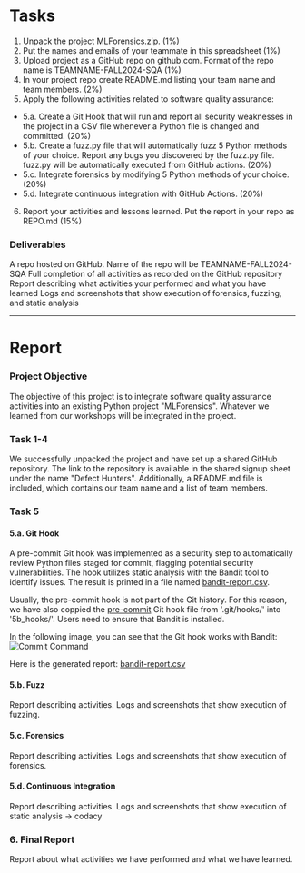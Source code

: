 # Tasks
1. Unpack the project MLForensics.zip. (1%)
2. Put the names and emails of your teammate in this spreadsheet (1%)
3. Upload project as a GitHub repo on github.com. Format of the repo name is TEAMNAME-FALL2024-SQA (1%)
4. In your project repo create README.md listing your team name and team members. (2%)
5. Apply the following activities related to software quality assurance:
- 5.a. Create a Git Hook that will run and report all security weaknesses in the project in a CSV file whenever a Python file is changed and committed. (20%)
- 5.b. Create a fuzz.py file that will automatically fuzz 5 Python methods of your choice. Report any bugs you discovered by the fuzz.py file. fuzz.py will be automatically executed from GitHub actions. (20%)
- 5.c. Integrate forensics by modifying 5 Python methods of your choice. (20%)
- 5.d. Integrate continuous integration with GitHub Actions. (20%)
6. Report your activities and lessons learned. Put the report in your repo as REPO.md (15%)

### Deliverables
A repo hosted on GitHub. Name of the repo will be TEAMNAME-FALL2024-SQA
Full completion of all activities as recorded on the GitHub repository
Report describing what activities your performed and what you have learned
Logs and screenshots that show execution of forensics, fuzzing, and static analysis

----

# Report
### Project Objective
The objective of this project is to integrate software quality assurance activities into an existing Python project "MLForensics". Whatever we learned from our workshops will be integrated in the project.

### Task 1-4
We successfully unpacked the project and have set up a shared GitHub repository. The link to the repository is available in the shared signup sheet under the name "Defect Hunters". Additionally, a README.md file is included, which contains our team name and a list of team members.

### Task 5
#### 5.a. Git Hook
A pre-commit Git hook was implemented as a security step to automatically review Python files staged for commit, flagging potential security vulnerabilities. The hook utilizes static analysis with the Bandit tool to identify issues. The result is printed in a file named [bandit-report.csv](5b_hooks/bandit-report.csv).

Usually, the pre-commit hook is not part of the Git history. For this reason, we have also coppied the [pre-commit](5b_hooks/hooks/pre-commit) Git hook file from '.git/hooks/' into '5b_hooks/'. Users need to ensure that Bandit is installed.

In the following image, you can see that the Git hook works with Bandit:
![Commit Command](5b_hooks/images/5a_pre-commit_with_bandit_0.png)

Here is the generated report: [bandit-report.csv](5b_hooks/bandit-report.csv)

#### 5.b. Fuzz
Report describing activities.
Logs and screenshots that show execution of fuzzing.

#### 5.c. Forensics
Report describing activities.
Logs and screenshots that show execution of forensics.

#### 5.d. Continuous Integration
Report describing activities.
Logs and screenshots that show execution of static analysis -> codacy

### 6. Final Report
Report about what activities we have performed and what we have learned.

